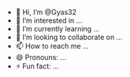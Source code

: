 - 👋 Hi, I’m @Gyas32
- 👀 I’m interested in ...
- 🌱 I’m currently learning ...
- 💞️ I’m looking to collaborate on ...
- 📫 How to reach me ...
- 😄 Pronouns: ...
- ⚡ Fun fact: ...

<!---
Gyas32/Gyas32 is a ✨ special ✨ re
